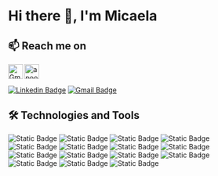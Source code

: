 # Hi there 👋, I'm Micaela

## 📫 Reach me on
<a href="https://mail.google.com/ ">
  <img align="left" alt="Gmail" src="https://cdn.jsdelivr.net/npm/simple-icons@3.12.2/icons/gmail.svg" height="30" width="30" />
</a>

<a href="https://linkedin.com/in/micaelabenitezZ" target="blank"><img align="center" src="https://cdn.jsdelivr.net/npm/simple-icons@3.0.1/icons/linkedin.svg" alt="apoorvtyagi" height="30" width="30" /></a>


[![Linkedin Badge](https://img.shields.io/badge/-LinkedIn-blue?style=flat-square&logo=Linkedin&logoColor=white&link=https://www.linkedin.com/in/micaelabenitezz/)](https://www.linkedin.com/in/micaelabenitezz/)
[![Gmail Badge](https://img.shields.io/badge/-mabenittez@gmail.com-c14438?style=flat-square&logo=Gmail&logoColor=white&link=mailto:mabenittez@gmail.com)](mailto:mabenittez@gmail.com)

## 🛠 Technologies and Tools

![Static Badge](https://img.shields.io/badge/-hmtl-white?style=for-the-badge&logo=html5&logoColor=white&color=FC2F00)
![Static Badge](https://img.shields.io/badge/-git-white?style=for-the-badge&logo=git&logoColor=white&color=F1502F)
![Static Badge](https://img.shields.io/badge/-postman-white?style=for-the-badge&logo=postman&logoColor=white&color=F35B04)
![Static Badge](https://img.shields.io/badge/-javascript-white?style=for-the-badge&logo=javascript&logoColor=white&color=FFBC0A)
![Static Badge](https://img.shields.io/badge/-mongodb-black?style=for-the-badge&logo=mongodb&logoColor=white&color=47A025)
![Static Badge](https://img.shields.io/badge/-nodejs-white?style=for-the-badge&logo=node.js&logoColor=white&color=3FA34D)
![Static Badge](https://img.shields.io/badge/-express-white?style=for-the-badge&logo=express&logoColor=white&color=5BBA6F)
![Static Badge](https://img.shields.io/badge/-go-black?style=for-the-badge&logo=go&logoColor=white&color=29BEB0)
![Static Badge](https://img.shields.io/badge/-react-black?style=for-the-badge&logo=react&logoColor=white&color=06BEE1)
![Static Badge](https://img.shields.io/badge/-bootstrap-black?style=for-the-badge&logo=bootstrap&logoColor=white&color=6F58C9)
![Static Badge](https://img.shields.io/badge/-css-white?style=for-the-badge&logo=css3&logoColor=white&color=016FB9)
![Static Badge](https://img.shields.io/badge/-python-black?style=for-the-badge&logo=python&logoColor=white&color=4B8BBE)
![Static Badge](https://img.shields.io/badge/-postgresql-white?style=for-the-badge&logo=postgresql&logoColor=white&color=4D7EA8)
![Static Badge](https://img.shields.io/badge/-java-black?style=for-the-badge&logo=java&logoColor=white&color=33658A)
![Static Badge](https://img.shields.io/badge/-flask-black?style=for-the-badge&logo=flask&logoColor=white&color=1B2432)

